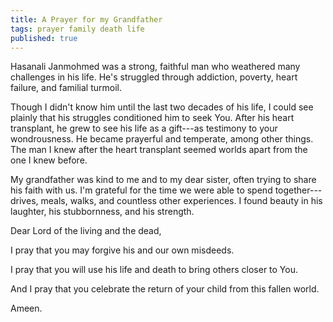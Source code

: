 ```yaml
---
title: A Prayer for my Grandfather
tags: prayer family death life
published: true
---
```

Hasanali Janmohmed was a strong, faithful man who weathered many challenges in his life. He's struggled through addiction, poverty, heart failure, and familial turmoil.

Though I didn't know him until the last two decades of his life, I could see plainly that his struggles conditioned him to seek You. After his heart transplant, he grew to see his life as a gift---as testimony to your wondrousness. He became prayerful and temperate, among other things. The man I knew after the heart transplant seemed worlds apart from the one I knew before.

My grandfather was kind to me and to my dear sister, often trying to share his faith with us. I'm grateful for the time we were able to spend together---drives, meals, walks, and countless other experiences. I found beauty in his laughter, his stubbornness, and his strength.

Dear Lord of the living and the dead,

I pray that you may forgive his and our own misdeeds.

I pray that you will use his life and death to bring others closer to You. 

And I pray that you celebrate the return of your child from this fallen world.

Ameen.
